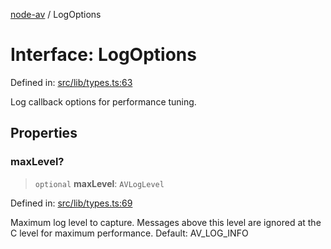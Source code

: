 [node-av](../globals.md) / LogOptions

# Interface: LogOptions

Defined in: [src/lib/types.ts:63](https://github.com/seydx/av/blob/f8631fc881b394300b1479f511d55cf1c370a87f/src/lib/types.ts#L63)

Log callback options for performance tuning.

## Properties

### maxLevel?

> `optional` **maxLevel**: `AVLogLevel`

Defined in: [src/lib/types.ts:69](https://github.com/seydx/av/blob/f8631fc881b394300b1479f511d55cf1c370a87f/src/lib/types.ts#L69)

Maximum log level to capture.
Messages above this level are ignored at the C level for maximum performance.
Default: AV_LOG_INFO
